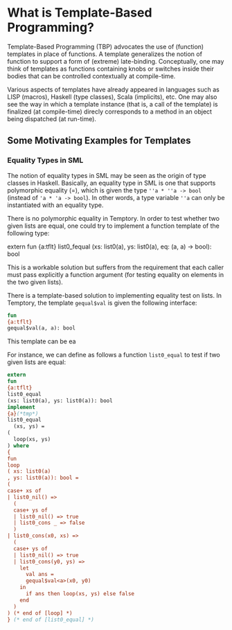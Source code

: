 # What is Template-Based Programming?

Template-Based Programming (TBP) advocates the use of (function)
templates in place of functions. A template generalizes the notion of
function to support a form of (extreme) late-binding. Conceptually,
one may think of templates as functions containing knobs or switches
inside their bodies that can be controlled contextually at compile-time. 

Various aspects of templates have already appeared in languages such
as LISP (macros), Haskell (type classes), Scala (implicits), etc. One
may also see the way in which a template instance (that is, a call of
the template) is finalized (at compile-time) direcly corresponds to a
method in an object being dispatched (at run-time).

## Some Motivating Examples for Templates

### Equality Types in SML

The notion of equality types in SML may be seen as the origin of
type classes in Haskell. Basically, an equality type in SML is one
that supports polymorphic equality (=), which is given the type `''a *
''a -> bool` (instead of `'a * 'a -> bool`). In other words, a type
variable `''a` can only be instantiated with an equality type.

There is no polymorphic equality in Temptory. In order to test
whether two given lists are equal, one could try to implement a
function template of the following type:

extern
fun
{a:tflt}
list0_fequal
(xs: list0(a), ys: list0(a), eq: (a, a) -> bool): bool

This is a workable solution but suffers from the requirement
that each caller must pass explicitly a function argument
(for testing equality on elements in the two given lists).

There is a template-based solution to implementing equality test on
lists. In Temptory, the template `gequal$val` is given the following
interface:

```ats
fun
{a:tflt}
gequal$val(a, a): bool
```

This template can be ea

For instance, we can define as follows a function `list0_equal` to
test if two given lists are equal:

```ats
extern
fun
{a:tflt}
list0_equal
(xs: list0(a), ys: list0(a)): bool
implement
{a}(*tmp*)
list0_equal
  (xs, ys) =
(
  loop(xs, ys)
) where
{
fun
loop
( xs: list0(a)
, ys: list0(a)): bool =
(
case+ xs of
| list0_nil() =>
  (
  case+ ys of
  | list0_nil() => true
  | list0_cons _ => false
  )
| list0_cons(x0, xs) =>
  (
  case+ ys of
  | list0_nil() => true
  | list0_cons(y0, ys) =>
    let
      val ans =
      gequal$val<a>(x0, y0)
    in
      if ans then loop(xs, ys) else false
    end
  )
) (* end of [loop] *)
} (* end of [list0_equal] *)
```